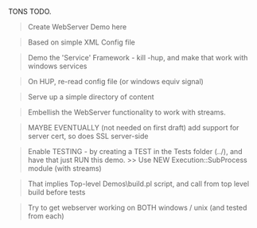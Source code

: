 TONS TODO.

>	Create WebServer Demo here

>	Based on simple XML Config file

>	Demo the 'Service' Framework - kill -hup, and make that work with windows services

>	On HUP, re-read config file (or windows equiv signal)

>	Serve up a simple directory of content

>	Embellish the WebServer functionality to work with streams.

>	MAYBE EVENTUALLY (not needed on first draft) add support for server cert, so does
	SSL server-side
	
>	Enable TESTING - by creating a TEST in the Tests folder (../), and have that just
	RUN this demo.
	>> Use NEW Execution::SubProcess module (with streams)
	
>	That implies Top-level Demos\build.pl script, and call from top level build before
	tests
	
>	Try to get webserver working on BOTH windows / unix (and tested from each)

